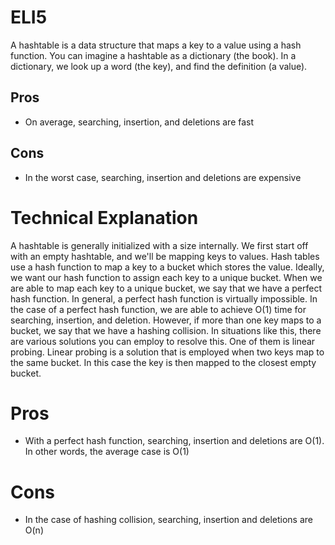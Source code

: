 # ELI5
A hashtable is a data structure that maps a key to a value using a hash function. You can imagine a hashtable as a dictionary (the book). In a dictionary, we look up a word (the key), and find the definition (a value).

## Pros
- On average, searching, insertion, and deletions are fast

## Cons
- In the worst case, searching, insertion and deletions are expensive

# Technical Explanation
A hashtable is generally initialized with a size internally. We first start off with an empty hashtable, and we'll be mapping keys to values. Hash tables use a hash function to map a key to a bucket which stores the value. Ideally, we want our hash function to assign each key to a unique bucket. When we are able to map each key to a unique bucket, we say that we have a perfect hash function. In general, a perfect hash function is virtually impossible. In the case of a perfect hash function, we are able to achieve O(1) time for searching, insertion, and deletion. However, if more than one key maps to a bucket, we say that we have a hashing collision.
In situations like this, there are various solutions you can employ to resolve this. One of them is linear probing. Linear probing is a solution that is employed when two keys map to the same bucket. In this case the key is then mapped to the closest empty bucket. 

# Pros
- With a perfect hash function, searching, insertion and deletions are O(1). In other words, the average case is O(1)

# Cons
- In the case of hashing collision, searching, insertion and deletions are O(n)

